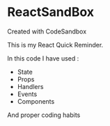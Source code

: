 # ReactSandBox

Created with CodeSandbox

This is my React Quick Reminder.

In this code I have used :

- State
- Props
- Handlers
- Events
- Components

And proper coding habits
